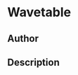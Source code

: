 # Wavetable

## Author

<!-- Insert Your Name Here -->

## Description

<!-- Describe your example here -->
